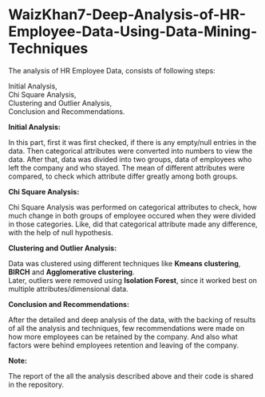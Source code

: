 # WaizKhan7-Deep-Analysis-of-HR-Employee-Data-Using-Data-Mining-Techniques

The analysis of HR Employee Data, consists of following steps:

Initial Analysis,\
Chi Square Analysis,\
Clustering and Outlier Analysis,\
Conclusion and Recommendations.

**Initial Analysis:**

In this part, first it was first checked, if there is any empty/null entries in the data. Then categorical attributes were converted into numbers to view the data.
After that, data was divided into two groups, data of employees who left the company and who stayed. The mean of different attributes were compared, to check which attribute differ greatly among both groups.

**Chi Square Analysis:**

Chi Square Analysis was performed on categorical attributes to check, how much change in both groups of employee occured when they were divided in those categories. Like, did that categorical attribute made any difference, with the help of null hypothesis.

**Clustering and Outlier Analysis:**

Data was clustered using different techniques like **Kmeans clustering**, **BIRCH** and **Agglomerative clustering**.\
Later, outliers were removed using **Isolation Forest**, since it worked best on multiple attributes/dimensional data.

**Conclusion and Recommendations:**

After the detailed and deep analysis of the data, with the backing of results of all the analysis and techniques, few recommendations were made on how more employees can be retained by the company. And also what factors were behind employees retention and leaving of the company.

**Note:**

The report of the all the analysis described above and their code is shared in the repository.
